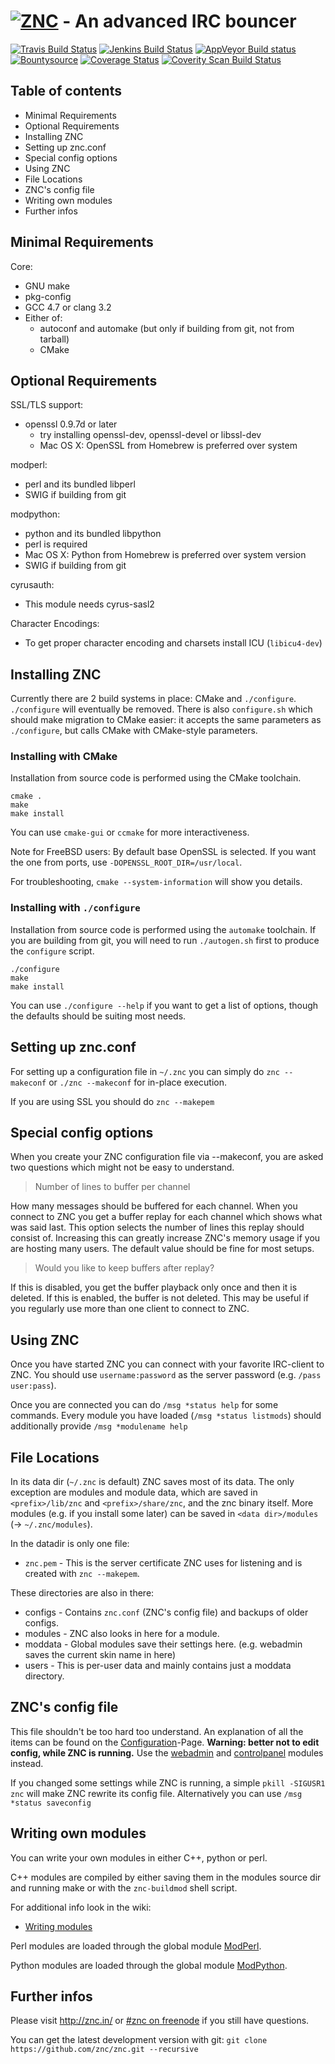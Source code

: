 # [![ZNC](http://wiki.znc.in/resources/assets/wiki.png)](http://znc.in) - An advanced IRC bouncer

[![Travis Build Status](https://img.shields.io/travis/znc/znc/master.svg?label=linux%2Fosx)](https://travis-ci.org/znc/znc)
[![Jenkins Build Status](https://img.shields.io/jenkins/s/http/jenkins.znc.in/job/znc/master.svg?label=freebsd)](http://jenkins.znc.in/job/znc/job/master/)
[![AppVeyor Build status](https://img.shields.io/appveyor/ci/DarthGandalf/znc/master.svg?label=windows)](https://ci.appveyor.com/project/DarthGandalf/znc/branch/master)
[![Bountysource](https://www.bountysource.com/badge/tracker?tracker_id=1759)](https://www.bountysource.com/trackers/1759-znc?utm_source=1759&utm_medium=shield&utm_campaign=TRACKER_BADGE)
[![Coverage Status](https://coveralls.io/repos/znc/znc/badge.svg?branch=master&service=github)](https://coveralls.io/github/znc/znc?branch=master)
[![Coverity Scan Build Status](https://img.shields.io/coverity/scan/6778.svg)](https://scan.coverity.com/projects/znc-coverity)

## Table of contents

- Minimal Requirements
- Optional Requirements
- Installing ZNC
- Setting up znc.conf
- Special config options
- Using ZNC
- File Locations
- ZNC's config file
- Writing own modules
- Further infos

## Minimal Requirements

Core:

* GNU make
* pkg-config
* GCC 4.7 or clang 3.2
* Either of:
    * autoconf and automake (but only if building from git, not from tarball)
    * CMake

## Optional Requirements

SSL/TLS support:
* openssl 0.9.7d or later
    * try installing openssl-dev, openssl-devel or libssl-dev
    * Mac OS X: OpenSSL from Homebrew is preferred over system

modperl:
* perl and its bundled libperl
* SWIG if building from git

modpython:
* python and its bundled libpython
* perl is required
* Mac OS X: Python from Homebrew is preferred over system version
* SWIG if building from git

cyrusauth:
* This module needs cyrus-sasl2

Character Encodings:
* To get proper character encoding and charsets install ICU (`libicu4-dev`)

## Installing ZNC

Currently there are 2 build systems in place: CMake and `./configure`.
`./configure` will eventually be removed.
There is also `configure.sh` which should make migration to CMake easier:
it accepts the same parameters as `./configure`,
but calls CMake with CMake-style parameters.

### Installing with CMake

Installation from source code is performed using the CMake toolchain.

```shell
cmake .
make
make install
```

You can use `cmake-gui` or `ccmake` for more interactiveness.

Note for FreeBSD users:
By default base OpenSSL is selected.
If you want the one from ports, use `-DOPENSSL_ROOT_DIR=/usr/local`.

For troubleshooting, `cmake --system-information` will show you details.

### Installing with `./configure`

Installation from source code is performed using the `automake` toolchain.
If you are building from git, you will need to run `./autogen.sh` first to
produce the `configure` script.

```shell
./configure
make
make install
```

You can use `./configure --help` if you want to get a list of options, though
the defaults should be suiting most needs.

## Setting up znc.conf

For setting up a configuration file in `~/.znc` you can simply do
`znc --makeconf` or `./znc --makeconf` for in-place execution.

If you are using SSL you should do `znc --makepem`

## Special config options

When you create your ZNC configuration file via --makeconf, you are asked
two questions which might not be easy to understand.

> Number of lines to buffer per channel

How many messages should be buffered for each channel. When you connect to
ZNC you get a buffer replay for each channel which shows what was said
last. This option selects the number of lines this replay should consist
of. Increasing this can greatly increase ZNC's memory usage if you are
hosting many users. The default value should be fine for most setups.

> Would you like to keep buffers after replay?

If this is disabled, you get the buffer playback only once and then it is
deleted. If this is enabled, the buffer is not deleted. This may be useful
if you regularly use more than one client to connect to ZNC.

## Using ZNC

Once you have started ZNC you can connect with your favorite IRC-client to
ZNC. You should use `username:password` as the server password (e.g.
`/pass user:pass`).

Once you are connected you can do `/msg *status help` for some commands.
Every module you have loaded (`/msg *status listmods`) should additionally
provide `/msg *modulename help`

## File Locations

In its data dir (`~/.znc` is default) ZNC saves most of its data. The only
exception are modules and module data, which are saved in
`<prefix>/lib/znc` and `<prefix>/share/znc`, and the znc binary itself.
More modules (e.g. if you install some later) can be saved in
`<data dir>/modules` (-> `~/.znc/modules`).

In the datadir is only one file:

- `znc.pem` - This is the server certificate ZNC uses for listening and is
created with `znc --makepem`.

These directories are also in there:

- configs - Contains `znc.conf` (ZNC's config file) and backups of older
  configs.
- modules - ZNC also looks in here for a module.
- moddata - Global modules save their settings here.
  (e.g. webadmin saves the current skin name in here)
- users   - This is per-user data and mainly contains just a moddata
  directory.

## ZNC's config file

This file shouldn't be too hard too understand. An explanation of all the
items can be found on the
[Configuration](http://wiki.znc.in/Configuration)-Page.
**Warning: better not to edit config, while ZNC is running.** Use  the
[webadmin] and [controlpanel] modules instead.

[webadmin]:http://wiki.znc.in/Webadmin
[controlpanel]:http://wiki.znc.in/Controlpanel

If you changed some settings while ZNC is running, a simple
`pkill -SIGUSR1 znc` will make ZNC rewrite its config file. Alternatively
you can use `/msg *status saveconfig`

## Writing own modules

You can write your own modules in either C++, python or perl.

C++ modules are compiled by either saving them in the modules source dir
and running make or with the `znc-buildmod` shell script.

For additional info look in the wiki:

- [Writing modules](http://wiki.znc.in/Writing_modules)

Perl modules are loaded through the global module
[ModPerl](http://wiki.znc.in/Modperl).

Python modules are loaded through the global module
[ModPython](http://wiki.znc.in/Modpython).

## Further infos

Please visit http://znc.in/ or
[#znc on freenode](ircs://irc.freenode.net:6697/#znc) if you still have
questions.

You can get the latest development version with git:
`git clone https://github.com/znc/znc.git --recursive`
